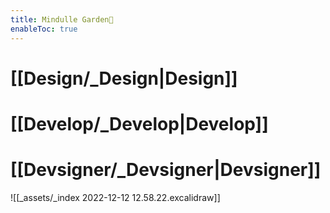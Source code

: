 ```yaml
---
title: Mindulle Garden🎉
enableToc: true
---
```


# [[Design/_Design|Design]]

# [[Develop/_Develop|Develop]]

# [[Devsigner/_Devsigner|Devsigner]]


![[_assets/_index 2022-12-12 12.58.22.excalidraw]]